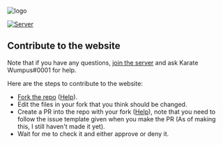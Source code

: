 ![logo](https://karateblobs.js.org/images/logo.png)

[![Server](https://discordapp.com/api/guilds/596214466484371458/widget.png?style=shield)](https://discord.gg/3PtPFtn)

## Contribute to the website
Note that if you have any questions, [join the server](https://karateblobs.js.org/#/join-server) and ask Karate Wumpus#0001 for help.

Here are the steps to contribute to the website:
- [Fork the repo](https://github.com/KarateWumpus/karateblobs) ([Help](https://help.github.com/en/github/getting-started-with-github/fork-a-repo)).
- Edit the files in your fork that you think should be changed.
- Create a PR into the repo with your fork ([Help](https://help.github.com/en/github/collaborating-with-issues-and-pull-requests/creating-a-pull-request-from-a-fork)), note that you need to follow the issue template given when you make the PR (As of making this, I still haven't made it yet).
- Wait for me to check it and either approve or deny it.
